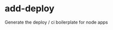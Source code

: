 # add-deploy

Generate the deploy / ci boilerplate for node apps
<!--
## Install

Run

```npm install -g add-deploy```

## Usage

```
# Generate CircleCi deploy and shallow render test
$ add-deploy

# Generate PureComponent and shallow render test with stylesheet
$ add-deploy -c

# Generate Functional Component and shallow render test with stylesheet
$ add-deploy -c -f
```

## Example

```sh
add-deploy example -c
```
Generates `example` folder with the following:

`index.js`
```js
import Example from './example.js'

export default Example
```

`style.css`
```css
.container {}
```

`example.js`
```js
import React, { PureComponent } from 'react'

import style from './style.css'

class Example extends PureComponent {
  render () {
    return (
      <div className={style.container}>test</div>
    )
  }
}

export default Example
```

`example.test.js`
```
import React from 'react'
import { shallow } from 'enzyme'

import Example from './example.js'

it('renders without props', () => {
  shallow(<Example />)
})
```

## License

MIT © [Jack Hanford](http://jackhanford.com) -->
